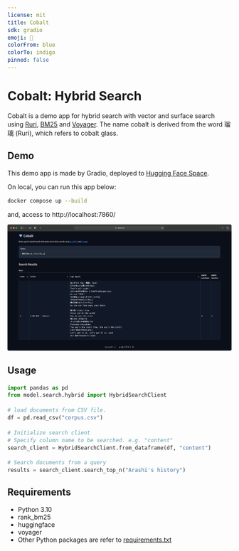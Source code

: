 ```yaml
---
license: mit
title: Cobalt
sdk: gradio
emoji: 💎
colorFrom: blue
colorTo: indigo
pinned: false
---
```


# Cobalt: Hybrid Search

Cobalt is a demo app for hybrid search with vector and surface search using [Ruri](https://huggingface.co/cl-nagoya/ruri-large), [BM25](https://github.com/dorianbrown/rank_bm25) and [Voyager](https://spotify.github.io/voyager/). The name cobalt is derived from the word 瑠璃 (Ruri), which refers to cobalt glass.

## Demo
This demo app is made by Gradio, deployed to [Hugging Face Space](https://huggingface.co/spaces/Shakshi3104/Cobalt).

On local, you can run this app below:

```bash
docker compose up --build
```
and, access to http://localhost:7860/

![](./materials/cobalt-gradio-demo.png)

## Usage

```python
import pandas as pd
from model.search.hybrid import HybridSearchClient

# load documents from CSV file.
df = pd.read_csv("corpus.csv")

# Initialize search client
# Specify column name to be searched. e.g. "content"
search_client = HybridSearchClient.from_dataframe(df, "content")

# Search documents from a query
results = search_client.search_top_n("Arashi's history")

```

## Requirements

- Python 3.10
- rank_bm25
- huggingface
- voyager
- Other Python packages are refer to [requirements.txt](./requirements.txt)